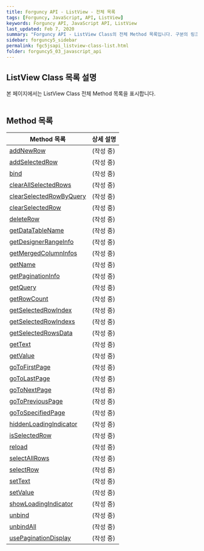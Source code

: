```yaml
---
title: Forguncy API - ListView - 전체 목록
tags: [Forguncy, JavaScript, API, ListView]
keywords: Forguncy API, JavaScript API, ListView
last_updated: Feb 7, 2020
summary: "Forguncy API - ListView Class의 전체 Method 목록입니다. 구분의 링크를 클릭하시면 세부 페이지 내용을 보실 수 있습니다."
sidebar: forguncy5_sidebar
permalink: fgc5jsapi_listview-class-list.html
folder: forguncy5_03_javascript_api
---
```


## ListView Class 목록 설명
본 페이지에서는 ListView Class 전체 Method 목록을 표시합니다.
<br /><br />

## Method 목록

| Method 목록 | 상세 설명 |
| --- | --- |
| [addNewRow]() | (작성 중) |
| [addSelectedRow]() | (작성 중) |
| [bind]() | (작성 중) |
| [clearAllSelectedRows]() | (작성 중) |
| [clearSelectedRowByQuery]() | (작성 중) |
| [clearSelectedRow]() | (작성 중) |
| [deleteRow]() | (작성 중) |
| [getDataTableName]() | (작성 중) |
| [getDesignerRangeInfo]() | (작성 중) |
| [getMergedColumnInfos]() | (작성 중) |
| [getName]() | (작성 중) |
| [getPaginationInfo]() | (작성 중) |
| [getQuery]() | (작성 중) |
| [getRowCount]() | (작성 중) |
| [getSelectedRowIndex]() | (작성 중) |
| [getSelectedRowIndexs]() | (작성 중) |
| [getSelectedRowsData]() | (작성 중) |
| [getText]() | (작성 중) |
| [getValue]() | (작성 중) |
| [goToFirstPage]() | (작성 중) |
| [goToLastPage]() | (작성 중) |
| [goToNextPage]() | (작성 중) |
| [goToPreviousPage]() | (작성 중) |
| [goToSpecifiedPage]() | (작성 중) |
| [hiddenLoadingIndicator]() | (작성 중) |
| [isSelectedRow]() | (작성 중) |
| [reload]() | (작성 중) |
| [selectAllRows]() | (작성 중) |
| [selectRow]() | (작성 중) |
| [setText]() | (작성 중) |
| [setValue]() | (작성 중) |
| [showLoadingIndicator]() | (작성 중) |
| [unbind]() | (작성 중) |
| [unbindAll]() | (작성 중) |
| [usePaginationDisplay]() | (작성 중) |

<br /><br />